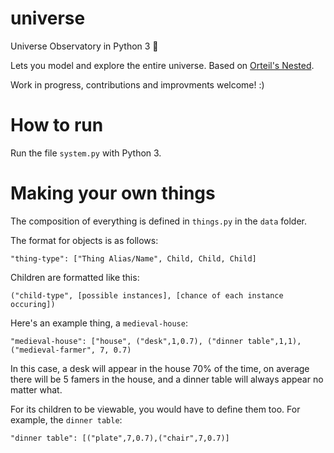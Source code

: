 # universe
Universe Observatory in Python 3 🌌

Lets you model and explore the entire universe. Based on [Orteil's Nested](http://orteil.dashnet.org/nested).

Work in progress, contributions and improvments welcome! :)


# How to run

Run the file `system.py` with Python 3.

# Making your own things

The composition of everything is defined in `things.py` in the `data` folder.

The format for objects is as follows:

`"thing-type": ["Thing Alias/Name", Child, Child, Child]`

Children are formatted like this:

`("child-type", [possible instances], [chance of each instance occuring])`

Here's an example thing, a `medieval-house`:

```"medieval-house": ["house", ("desk",1,0.7), ("dinner table",1,1),("medieval-farmer", 7, 0.7)```

In this case, a desk will appear in the house 70% of the time, on average there will be 5 famers in the house, and a dinner table will always appear no matter what.

For its children to be viewable, you would have to define them too. For example, the `dinner table`:

`"dinner table": [("plate",7,0.7),("chair",7,0.7)]`
